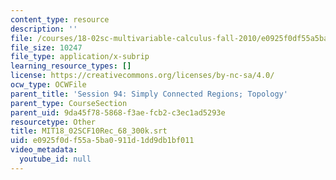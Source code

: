 ```yaml
---
content_type: resource
description: ''
file: /courses/18-02sc-multivariable-calculus-fall-2010/e0925f0df55a5ba0911d1dd9db1bf011_MIT18_02SCF10Rec_68_300k.vtt
file_size: 10247
file_type: application/x-subrip
learning_resource_types: []
license: https://creativecommons.org/licenses/by-nc-sa/4.0/
ocw_type: OCWFile
parent_title: 'Session 94: Simply Connected Regions; Topology'
parent_type: CourseSection
parent_uid: 9da45f78-5868-f3ae-fcb2-c3ec1ad5293e
resourcetype: Other
title: MIT18_02SCF10Rec_68_300k.srt
uid: e0925f0d-f55a-5ba0-911d-1dd9db1bf011
video_metadata:
  youtube_id: null
---
```

